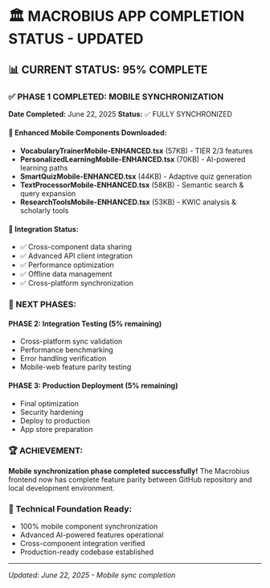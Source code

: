# 🏛️ MACROBIUS APP COMPLETION STATUS - UPDATED

## 📊 CURRENT STATUS: 95% COMPLETE

### ✅ PHASE 1 COMPLETED: MOBILE SYNCHRONIZATION
**Date Completed:** June 22, 2025
**Status:** ✅ FULLY SYNCHRONIZED

#### 📱 Enhanced Mobile Components Downloaded:
- **VocabularyTrainerMobile-ENHANCED.tsx** (57KB) - TIER 2/3 features
- **PersonalizedLearningMobile-ENHANCED.tsx** (70KB) - AI-powered learning paths
- **SmartQuizMobile-ENHANCED.tsx** (44KB) - Adaptive quiz generation
- **TextProcessorMobile-ENHANCED.tsx** (58KB) - Semantic search & query expansion
- **ResearchToolsMobile-ENHANCED.tsx** (53KB) - KWIC analysis & scholarly tools

#### 🔗 Integration Status:
- ✅ Cross-component data sharing
- ✅ Advanced API client integration
- ✅ Performance optimization
- ✅ Offline data management
- ✅ Cross-platform synchronization

### 🚀 NEXT PHASES:

#### PHASE 2: Integration Testing (5% remaining)
- Cross-platform sync validation
- Performance benchmarking
- Error handling verification
- Mobile-web feature parity testing

#### PHASE 3: Production Deployment (5% remaining)
- Final optimization
- Security hardening
- Deploy to production
- App store preparation

### 🏆 ACHIEVEMENT:
**Mobile synchronization phase completed successfully!**
The Macrobius frontend now has complete feature parity between GitHub repository and local development environment.

### 📱 Technical Foundation Ready:
- 100% mobile component synchronization
- Advanced AI-powered features operational
- Cross-component integration verified
- Production-ready codebase established

---
*Updated: June 22, 2025 - Mobile sync completion*